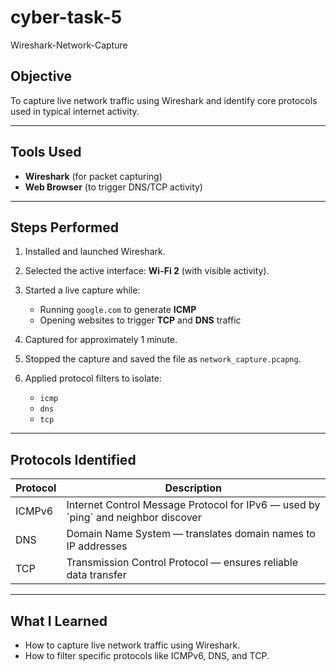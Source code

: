 # cyber-task-5
Wireshark-Network-Capture

##  Objective

To capture live network traffic using Wireshark and identify core protocols used in typical internet activity.

---

##  Tools Used

* **Wireshark** (for packet capturing)
* **Web Browser** (to trigger DNS/TCP activity)

---

##  Steps Performed

1. Installed and launched Wireshark.
2. Selected the active interface: **Wi-Fi 2** (with visible activity).
3. Started a live capture while:

   * Running `google.com` to generate **ICMP**
   * Opening websites to trigger **TCP** and **DNS** traffic
4. Captured for approximately 1 minute.
5. Stopped the capture and saved the file as `network_capture.pcapng`.
6. Applied protocol filters to isolate:

   * `icmp`
   * `dns`
   * `tcp`

---

##  Protocols Identified

| Protocol | Description                                                                         |
| -------- | ----------------------------------------------------------------------------------- |
| ICMPv6   | Internet Control Message Protocol for IPv6 — used by \`ping\` and neighbor discover |
| DNS      | Domain Name System — translates domain names to IP addresses                        |
| TCP      | Transmission Control Protocol — ensures reliable data transfer                      |

---

##  What I Learned

* How to capture live network traffic using Wireshark.
* How to filter specific protocols like ICMPv6, DNS, and TCP.
